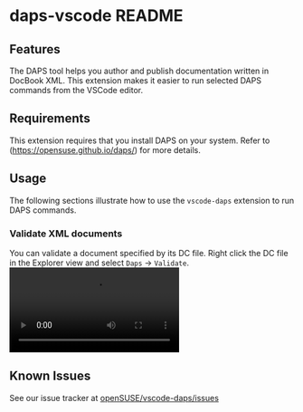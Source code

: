 # daps-vscode README

## Features

The DAPS tool helps you author and publish documentation written in DocBook XML.
This extension makes it easier to run selected DAPS commands from the VSCode
editor.

## Requirements

This extension requires that you install DAPS on your system. Refer to
(https://opensuse.github.io/daps/) for more details.

## Usage

The following sections illustrate how to use the `vscode-daps` extension to run
DAPS commands.

### Validate XML documents

You can validate a document specified by its DC file. Right click the DC file in
the Explorer view and select `Daps` -> `Validate`.
![Validating with DC file](media/daps-validate-explorer-context.webm)


## Known Issues

See our issue tracker at
[openSUSE/vscode-daps/issues](https://github.com/openSUSE/vscode-daps/issues)

